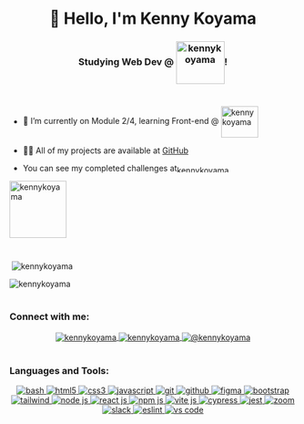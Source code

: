 <h1 align="center"> 👋 Hello, I'm Kenny Koyama</h1>
<h3 align="center">Studying Web Dev @ <img align="center" src="https://www.betrybe.com/static/images/logo-negative-green.svg" alt="kennykoyama" height="75" width="85" />!</h3>

<h1></h1>

- 🌱 I’m currently on Module 2/4, learning Front-end @  [<img align="center" src="https://www.betrybe.com/static/images/logo-negative-green.svg" alt="kennykoyama" height="55" width="65" />](https://www.betrybe.com/)

- 👨‍💻 All of my projects are available at [GitHub](https://github.com/KennyKoyama)

- You can see my completed challenges at[<img align="center" src="https://hrcdn.net/fcore/assets/brand/logo-new-white-green-a5cb16e0ae.svg" alt="kennykoyama" height="12" width="130" />](https://www.hackerrank.com/kennykoyama)

<img align="center" src="https://octodex.github.com/images/baracktocat.jpg" alt="kennykoyama" height="100" width="100" />

<h1></h1>

<p>&nbsp;<img align="center" src="https://github-readme-stats.vercel.app/api?username=kennykoyama&show_icons=true&theme=dracula&hide_border=true&locale=en" alt="kennykoyama" /></p>

<p><img align="center" src="https://github-readme-stats.vercel.app/api/top-langs?username=kennykoyama&show_icons=true&theme=dracula&hide_border=true&locale=en&layout=compact" alt="kennykoyama" /></p>

<h1></h1>

<h3 align="left">Connect with me:</h3>
<p align="center">
  <a href="https://dev.to/kennykoyama" target="blank">
    <img align="center" src="https://img.shields.io/badge/dev.to-0A0A0A?style=for-the-badge&logo=dev.to&logoColor=white" alt="kennykoyama"/>
  </a>
  <a href="https://www.hackerrank.com/kennykoyama" target="blank">
    <img align="center" src="https://img.shields.io/badge/-Hackerrank-2EC866?style=for-the-badge&logo=HackerRank&logoColor=white" alt="kennykoyama"/>
  </a>
  <a href="https://medium.com/@kennykoyama" target="blank">
    <img align="center" src="https://img.shields.io/badge/Medium-12100E?style=for-the-badge&logo=medium&logoColor=white" alt="@kennykoyama"/>
  </a>
</p>

<h1></h1>

<h3 align="left">Languages and Tools:</h3>
<p align="center">
  <a href="https://www.gnu.org/software/bash/" target="_blank" rel="noreferrer">
    <img src="https://img.shields.io/badge/shell_script-%23121011.svg?style=for-the-badge&logo=gnu-bash&logoColor=white" alt="bash"/>
  </a>
  <a href="https://www.w3.org/html/" target="_blank" rel="noreferrer">
    <img src="https://img.shields.io/badge/html5-%23E34F26.svg?style=for-the-badge&logo=html5&logoColor=white" alt="html5"/>
  </a>
  <a href="https://www.w3schools.com/css/" target="_blank" rel="noreferrer">
    <img src="https://img.shields.io/badge/css3-%231572B6.svg?style=for-the-badge&logo=css3&logoColor=white" alt="css3"/>
  </a>
  <a href="https://developer.mozilla.org/en-US/docs/Web/JavaScript" target="_blank" rel="noreferrer">
    <img src="https://img.shields.io/badge/javascript-%23323330.svg?style=for-the-badge&logo=javascript&logoColor=%23F7DF1E" alt="javascript"/>
  </a>
  <a href="https://git-scm.com/" target="_blank" rel="noreferrer">
    <img src="https://img.shields.io/badge/git-%23F05033.svg?style=for-the-badge&logo=git&logoColor=white" alt="git"/>
  </a>
  <a href="https://github.com" target="_blank" rel="noreferrer">
    <img src="https://img.shields.io/badge/github-%23121011.svg?style=for-the-badge&logo=github&logoColor=white" alt="github"/>
  </a>
  <a href="https://www.figma.com/" target="_blank" rel="noreferrer">
    <img src="https://img.shields.io/badge/figma-%23F24E1E.svg?style=for-the-badge&logo=figma&logoColor=white" alt="figma"/>
  </a>
  <a href="https://getbootstrap.com/" target="_blank" rel="noreferrer">
    <img src="https://img.shields.io/badge/bootstrap-%23563D7C.svg?style=for-the-badge&logo=bootstrap&logoColor=white" alt="bootstrap"/>
  </a>
  <a href="https://tailwindcss.com/" target="_blank" rel="noreferrer">
    <img src="https://img.shields.io/badge/tailwindcss-%2338B2AC.svg?style=for-the-badge&logo=tailwind-css&logoColor=white" alt="tailwind"/>
  </a>
  <a href="https://nodejs.org" target="_blank" rel="noreferrer">
    <img src="https://img.shields.io/badge/node.js-6DA55F?style=for-the-badge&logo=node.js&logoColor=white" alt="node js"/>
  </a>
  <a href="https://reactjs.org/" target="_blank" rel="noreferrer">
    <img src="https://img.shields.io/badge/react-%2320232a.svg?style=for-the-badge&logo=react&logoColor=%2361DAFB" alt="react js"/>
  </a>
  <a href="https://www.npmjs.com/" target="_blank" rel="noreferrer">
    <img src="https://img.shields.io/badge/NPM-%23000000.svg?style=for-the-badge&logo=npm&logoColor=white" alt="npm js"/>
  </a>
  <a href="https://vitejs.dev/" target="_blank" rel="noreferrer">
    <img src="https://img.shields.io/badge/vite-%23646CFF.svg?style=for-the-badge&logo=vite&logoColor=white" alt="vite js"/>
  </a>
  <a href="https://www.cypress.io/" target="_blank" rel="noreferrer">
    <img src="https://img.shields.io/badge/-cypress-%23E5E5E5?style=for-the-badge&logo=cypress&logoColor=058a5e" alt="cypress"/>
  </a>
  <a href="https://jestjs.io/" target="_blank" rel="noreferrer">
    <img src="https://img.shields.io/badge/-jest-%23C21325?style=for-the-badge&logo=jest&logoColor=white" alt="jest"/>
  </a>
  <a href="https://zoom.us/" target="_blank" rel="noreferrer">
    <img src="https://img.shields.io/badge/Zoom-2D8CFF?style=for-the-badge&logo=zoom&logoColor=white" alt="zoom"/>
  </a>
  <a href="https://slack.com/" target="_blank" rel="noreferrer">
    <img src="https://img.shields.io/badge/Slack-4A154B?style=for-the-badge&logo=slack&logoColor=white" alt="slack"/>
  </a>
  <a href="https://eslint.org/" target="_blank" rel="noreferrer">
    <img src="https://img.shields.io/badge/ESLint-4B3263?style=for-the-badge&logo=eslint&logoColor=white" alt="eslint"/>
  </a>
  <a href="https://code.visualstudio.com/" target="_blank" rel="noreferrer">
    <img src="https://img.shields.io/badge/Visual%20Studio%20Code-0078d7.svg?style=for-the-badge&logo=visual-studio-code&logoColor=white" alt="vs code"/>
  </a>
</p>
